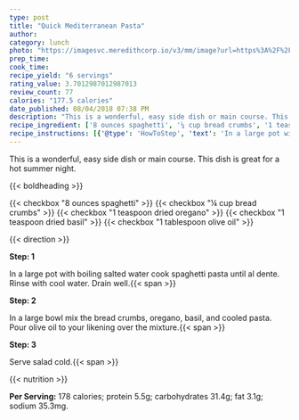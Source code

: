 ```yaml
---
type: post
title: "Quick Mediterranean Pasta"
author: 
category: lunch
photo: "https://imagesvc.meredithcorp.io/v3/mm/image?url=https%3A%2F%2Fimages.media-allrecipes.com%2Fuserphotos%2F376038.jpg"
prep_time: 
cook_time: 
recipe_yield: "6 servings"
rating_value: 3.7012987012987013
review_count: 77
calories: "177.5 calories"
date_published: 08/04/2018 07:38 PM
description: "This is a wonderful, easy side dish or main course. This dish is great for a hot summer night."
recipe_ingredient: ['8 ounces spaghetti', '¼ cup bread crumbs', '1 teaspoon dried oregano', '1 teaspoon dried basil', '1 tablespoon olive oil']
recipe_instructions: [{'@type': 'HowToStep', 'text': 'In a large pot with boiling salted water cook spaghetti pasta until al dente. Rinse with cool water. Drain well.\n'}, {'@type': 'HowToStep', 'text': 'In a large bowl mix the bread crumbs, oregano, basil, and cooled pasta. Pour olive oil to your likening over the mixture.\n'}, {'@type': 'HowToStep', 'text': 'Serve salad cold.\n'}]
---
```


This is a wonderful, easy side dish or main course. This dish is great for a hot summer night. 

{{< boldheading >}}

{{< checkbox "8 ounces spaghetti" >}}
{{< checkbox "¼ cup bread crumbs" >}}
{{< checkbox "1 teaspoon dried oregano" >}}
{{< checkbox "1 teaspoon dried basil" >}}
{{< checkbox "1 tablespoon olive oil" >}}


{{< direction >}}

**Step: 1**

In a large pot with boiling salted water cook spaghetti pasta until al dente. Rinse with cool water. Drain well.{{< span >}}

**Step: 2**

In a large bowl mix the bread crumbs, oregano, basil, and cooled pasta. Pour olive oil to your likening over the mixture.{{< span >}}

**Step: 3**

Serve salad cold.{{< span >}}

{{< nutrition >}}

**Per Serving:** 178 calories; protein 5.5g; carbohydrates 31.4g; fat 3.1g; sodium 35.3mg.